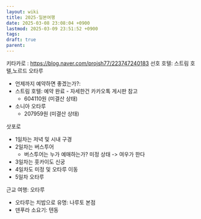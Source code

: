 ```yaml
---
layout: wiki
title: 2025-일본여행
date: 2025-03-08 23:08:04 +0900
lastmod: 2025-03-09 23:51:52 +0900
tags: 
draft: true
parent: 
---
```

키타카로 : https://blog.naver.com/projsh77/223747240183
선호 호텔: 스트림 호텔,노르드 오타루
- 언제까지 예약하면 좋겠는가?: 
- 스트림 호텔: 예약 완료 - 자세한건 카카오톡 게시판 참고
	- 604110원 (미결산 상태)
- 소니아 오타루
	- 207959원 (미결산 상태)

삿포로
- 1일차는 저녁 및 시내 구경
- 2일차는 버스투어
	- 버스투어는 누가 예매하는가? 미정 상태 -> 여우가 한다
- 3일차는 훗카이도 신궁
- 4일차도 미정 및 오타루 이동
- 5일차 오타루

근교 여행: 오타루
- 오타루는 치밥으로 유명: 나루토 본점
- 덴푸라 소요기: 텐동